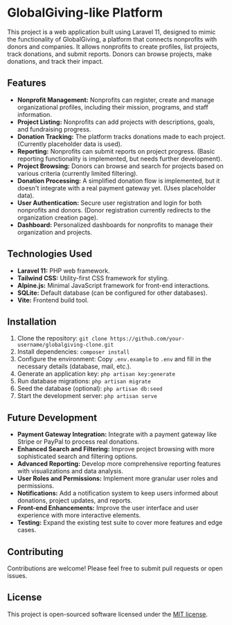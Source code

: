 
# GlobalGiving-like Platform

This project is a web application built using Laravel 11, designed to mimic the functionality of GlobalGiving, a platform that connects nonprofits with donors and companies.  It allows nonprofits to create profiles, list projects, track donations, and submit reports. Donors can browse projects, make donations, and track their impact.

## Features

* **Nonprofit Management:** Nonprofits can register, create and manage organizational profiles, including their mission, programs, and staff information.
* **Project Listing:** Nonprofits can add projects with descriptions, goals, and fundraising progress.
* **Donation Tracking:**  The platform tracks donations made to each project.  (Currently placeholder data is used).
* **Reporting:** Nonprofits can submit reports on project progress. (Basic reporting functionality is implemented, but needs further development).
* **Project Browsing:** Donors can browse and search for projects based on various criteria (currently limited filtering).
* **Donation Processing:**  A simplified donation flow is implemented, but it doesn't integrate with a real payment gateway yet.  (Uses placeholder data).
* **User Authentication:**  Secure user registration and login for both nonprofits and donors.  (Donor registration currently redirects to the organization creation page).
* **Dashboard:**  Personalized dashboards for nonprofits to manage their organization and projects.


## Technologies Used

* **Laravel 11:**  PHP web framework.
* **Tailwind CSS:**  Utility-first CSS framework for styling.
* **Alpine.js:**  Minimal JavaScript framework for front-end interactions.
* **SQLite:** Default database (can be configured for other databases).
* **Vite:**  Frontend build tool.

## Installation

1. Clone the repository: `git clone https://github.com/your-username/globalgiving-clone.git`
2. Install dependencies: `composer install`
3. Configure the environment: Copy `.env.example` to `.env` and fill in the necessary details (database, mail, etc.).
4. Generate an application key: `php artisan key:generate`
5. Run database migrations: `php artisan migrate`
6. Seed the database (optional): `php artisan db:seed`
7. Start the development server: `php artisan serve`

## Future Development

* **Payment Gateway Integration:** Integrate with a payment gateway like Stripe or PayPal to process real donations.
* **Enhanced Search and Filtering:** Improve project browsing with more sophisticated search and filtering options.
* **Advanced Reporting:** Develop more comprehensive reporting features with visualizations and data analysis.
* **User Roles and Permissions:** Implement more granular user roles and permissions.
* **Notifications:** Add a notification system to keep users informed about donations, project updates, and reports.
* **Front-end Enhancements:**  Improve the user interface and user experience with more interactive elements.
* **Testing:** Expand the existing test suite to cover more features and edge cases.

## Contributing

Contributions are welcome!  Please feel free to submit pull requests or open issues.

## License

This project is open-sourced software licensed under the [MIT license](LICENSE).

